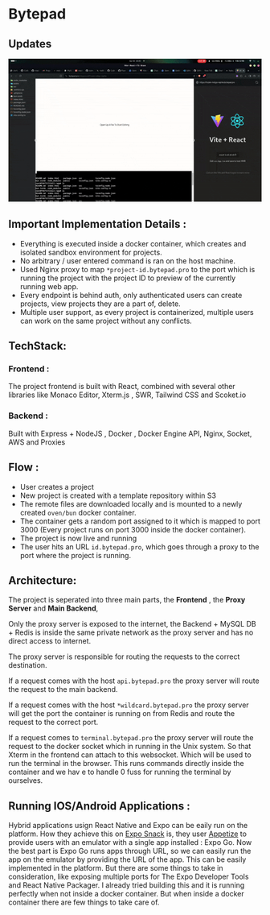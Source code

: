 # Bytepad

## Updates
![Demo](./demo.gif)

## Important Implementation Details :
- Everything is executed inside a docker container, which creates and isolated sandbox environment for projects.
- No arbitrary / user entered command is ran on the host machine.
- Used Nginx proxy to map `*project-id.bytepad.pro` to the port which is running the project with the project ID to  preview of the currently running web app.
- Every endpoint is behind auth, only authenticated users can create projects, view projects they are a part of, delete.
- Multiple user support, as every project is containerized, multiple users can work on the same project without any conflicts.

## TechStack:

### Frontend :
The project frontend is built with React, combined with several other libraries like Monaco Editor, Xterm.js , SWR, Tailwind CSS and Scoket.io

### Backend :
Built with Express + NodeJS , Docker , Docker Engine API, Nginx, Socket, AWS and Proxies

## Flow :
- User creates a project
- New project is created with a template repository within S3
- The remote files are downloaded locally and is mounted to a newly created `oven/bun` docker container.
- The container gets a random port assigned to it which is mapped to port 3000 (Every project runs on port 3000 inside the docker container).
- The project is now live and running
- The user hits an URL `id.bytepad.pro`, which goes through a proxy to the port where the project is running.

## Architecture:
 The project is seperated into three main parts, the **Frontend** , the **Proxy Server** and **Main Backend**, 

 Only the proxy server is exposed to the internet, the Backend + MySQL DB + Redis is inside the same private network as the proxy server and has no direct access to internet.

 The proxy server is responsible for routing the requests to the correct destination.

 If a request comes with the host `api.bytepad.pro` the proxy server will route the request to the main backend.
 
 If a request comes with the host `*wildcard.bytepad.pro` the proxy server will get the port the container is running on from Redis and route the request to the correct port.

If a request comes to `terminal.bytepad.pro` the proxy server will route the request to the docker socket which in running in the Unix system. So that Xterm in the frontend can attach to this websocket. Which will be used to run the terminal in the browser. This runs commands directly inside the container and we hav e to handle 0 fuss for running the terminal by ourselves.



## Running IOS/Android Applications :
Hybrid applications usign React Native and Expo can be eaily run on the platform. How they achieve this on [Expo Snack](https://snack.expo.dev/) is, they user [Appetize](https://appetize.io/) to provide users with an emulator with a single app installed : Expo Go. Now the best part is Expo Go runs apps through URL, so we can easily run the app on the emulator by providing the URL of the app. This can be easily implemented in the platform. But there are some things to take in consideration, like exposing multiple ports for The Expo Developer Tools and React Native Packager. I already tried building this and it is running perfectly when not inside  a docker container. But when inside a docker container there are few things to take care of.



